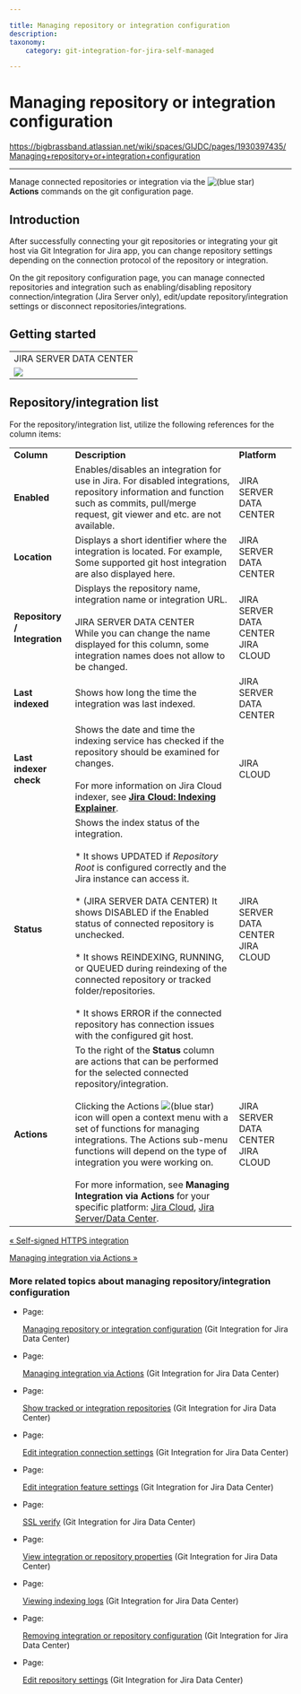 ```yaml
---

title: Managing repository or integration configuration
description:
taxonomy:
    category: git-integration-for-jira-self-managed

---
```


# Managing repository or integration configuration

<https://bigbrassband.atlassian.net/wiki/spaces/GIJDC/pages/1930397435/Managing+repository+or+integration+configuration>

* * *

Manage connected repositories or integration via the ![(blue star)](/wiki/s/-1639011364/6452/8b4898d3c114827e64ec143b4fa79bb76a6cfa5b/_/images/icons/emoticons/star_blue.png) **Actions** commands on the git configuration page.

## Introduction

After successfully connecting your git repositories or integrating your git host via Git Integration for Jira app, you can change repository settings depending on the connection protocol of the repository or integration.

On the git repository configuration page, you can manage connected repositories and integration such as enabling/disabling repository connection/integration (Jira Server only), edit/update repository/integration settings or disconnect repositories/integrations.

## Getting started

|     |
| --- |
| JIRA SERVER DATA CENTER |
| ![](https://bigbrassband.atlassian.net/wiki/download/thumbnails/1930397435/manage-repositories-list-server.png?version=1&modificationDate=1630642841201&cacheVersion=1&api=v2&width=674&height=213) |

## Repository/integration list

For the repository/integration list, utilize the following references for the column items:

|     |     |     |
| --- | --- | --- |
| **Column** | **Description** | **Platform** |
| **Enabled** | Enables/disables an integration for use in Jira. For disabled integrations, repository information and function such as commits, pull/merge request, git viewer and etc. are not available. | JIRA SERVER DATA CENTER |
| **Location** | Displays a short identifier where the integration is located. For example, Some supported git host integration are also displayed here. | JIRA SERVER DATA CENTER |
| **Repository / Integration** | Displays the repository name, integration name or integration URL.<br><br>JIRA SERVER DATA CENTER  <br>While you can change the name displayed for this column, some integration names does not allow to be changed. | JIRA SERVER DATA CENTER JIRA CLOUD |
| **Last indexed** | Shows how long the time the integration was last indexed. | JIRA SERVER DATA CENTER |
| **Last indexer check** | Shows the date and time the indexing service has checked if the repository should be examined for changes.<br><br>For more information on Jira Cloud indexer, see [**Jira Cloud: Indexing Explainer**](https://bigbrassband.atlassian.net/wiki/spaces/BBBSUPPORT/pages/187596801/Jira+Cloud+Indexing+Explainer). | JIRA CLOUD |
| **Status** | Shows the index status of the integration.<br><br>*   It shows UPDATED if _Repository Root_ is configured correctly and the Jira instance can access it.<br>    <br>*   (JIRA SERVER DATA CENTER) It shows DISABLED if the Enabled status of connected repository is unchecked.<br>    <br>*   It shows REINDEXING, RUNNING, or QUEUED during reindexing of the connected repository or tracked folder/repositories.<br>    <br>*   It shows ERROR if the connected repository has connection issues with the configured git host. | JIRA SERVER DATA CENTER JIRA CLOUD |
| **Actions** | To the right of the **Status** column are actions that can be performed for the selected connected repository/integration.<br><br>Clicking the Actions ![(blue star)](/wiki/s/-1639011364/6452/8b4898d3c114827e64ec143b4fa79bb76a6cfa5b/_/images/icons/emoticons/star_blue.png) icon will open a context menu with a set of functions for managing integrations. The Actions sub-menu functions will depend on the type of integration you were working on.<br><br>For more information, see **Managing Integration via Actions** for your specific platform: [Jira Cloud](https://bigbrassband.com/git-integration-for-jira/documentation/setting-up-repos-manage-integration.html#manage_integration_actions_cloud), [Jira Server/Data Center](https://bigbrassband.com/git-integration-for-jira/documentation/setting-up-repos-manage-integration.html#manage_integration_actions_serverdc). | JIRA SERVER DATA CENTER JIRA CLOUD |

[« Self-signed HTTPS integration](/wiki/spaces/GIJDC/pages/1930397349/Self-signed+HTTPS+integration)

[Managing integration via Actions »](/wiki/spaces/GIJDC/pages/1930397476/Managing+integration+via+Actions)

### More related topics about managing repository/integration configuration

*   Page:
    
    [Managing repository or integration configuration](/wiki/spaces/GIJDC/pages/1930397435/Managing+repository+or+integration+configuration) (Git Integration for Jira Data Center)
    
*   Page:
    
    [Managing integration via Actions](/wiki/spaces/GIJDC/pages/1930397476/Managing+integration+via+Actions) (Git Integration for Jira Data Center)
    
*   Page:
    
    [Show tracked or integration repositories](/wiki/spaces/GIJDC/pages/1930397507/Show+tracked+or+integration+repositories) (Git Integration for Jira Data Center)
    
*   Page:
    
    [Edit integration connection settings](/wiki/spaces/GIJDC/pages/1930397536/Edit+integration+connection+settings) (Git Integration for Jira Data Center)
    
*   Page:
    
    [Edit integration feature settings](/wiki/spaces/GIJDC/pages/1930397576/Edit+integration+feature+settings) (Git Integration for Jira Data Center)
    
*   Page:
    
    [SSL verify](/wiki/spaces/GIJDC/pages/1930397639/SSL+verify) (Git Integration for Jira Data Center)
    
*   Page:
    
    [View integration or repository properties](/wiki/spaces/GIJDC/pages/1930397673/View+integration+or+repository+properties) (Git Integration for Jira Data Center)
    
*   Page:
    
    [Viewing indexing logs](/wiki/spaces/GIJDC/pages/1930397702/Viewing+indexing+logs) (Git Integration for Jira Data Center)
    
*   Page:
    
    [Removing integration or repository configuration](/wiki/spaces/GIJDC/pages/1930397738/Removing+integration+or+repository+configuration) (Git Integration for Jira Data Center)
    
*   Page:
    
    [Edit repository settings](/wiki/spaces/GIJDC/pages/1947107348/Edit+repository+settings) (Git Integration for Jira Data Center)